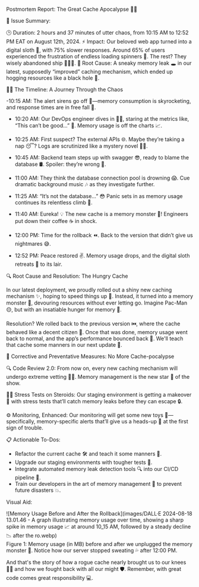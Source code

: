 Postmortem Report: The Great Cache Apocalypse 🧠💥

🚨 Issue Summary:

🕒 Duration: 2 hours and 37 minutes of utter chaos, from 10:15 AM to 12:52 PM EAT on August 12th, 2024.
⚡ Impact: Our beloved web app turned into a digital sloth 🦥, with 75% slower responses. Around 65% of users experienced the frustration of endless loading spinners 🔄. The rest? They wisely abandoned ship 🏃‍♂️💨.
🧩 Root Cause: A sneaky memory leak 🕳️ in our latest, supposedly “improved” caching mechanism, which ended up hogging resources like a black hole 🌌.


🕵️‍♂️ The Timeline: A Journey Through the Chaos

-10:15 AM: The alert sirens go off 🚨—memory consumption is skyrocketing, and response times are in free fall 🎢.
  
- 10:20 AM: Our DevOps engineer dives in 🧑‍💻, staring at the metrics like, “This can’t be good...” 😬. Memory usage is off the charts 📈.

- 10:25 AM: First suspect? The external APIs 🌐. Maybe they’re taking a nap 😴? Logs are scrutinized like a mystery novel 🕵️‍♂️.

- 10:45 AM: Backend team steps up with swagger 😎, ready to blame the database 🛢️. Spoiler: they’re wrong 🥲.

- 11:00 AM: They think the database connection pool is drowning 😱. Cue dramatic background music 🎶 as they investigate further.

- 11:25 AM:  “It’s not the database…” 😳 Panic sets in as memory usage continues its relentless climb 🚀.

- 11:40 AM:  Eureka! 💡 The new cache is a memory monster 👾! Engineers put down their coffee ☕ in shock.

- 12:00 PM: Time for the rollback ⏪. Back to the version that didn’t give us nightmares 😅.

- 12:52 PM: Peace restored ✌️. Memory usage drops, and the digital sloth retreats 🦥 to its lair.


🔍 Root Cause and Resolution: The Hungry Cache

In our latest deployment, we proudly rolled out a shiny new caching mechanism ✨, hoping to speed things up 🚀. Instead, it turned into a memory monster 👹, devouring resources without ever letting go. Imagine Pac-Man 🟡, but with an insatiable hunger for memory 💾.

Resolution? We rolled back to the previous version ⏮️, where the cache behaved like a decent citizen 👼. Once that was done, memory usage went back to normal, and the app’s performance bounced back 🏀. We'll teach that cache some manners in our next update 📅.

🔧 Corrective and Preventative Measures: No More Cache-pocalypse

🔍 Code Review 2.0: From now on, every new caching mechanism will undergo extreme vetting 🕵️‍♀️. Memory management is the new star 🌟 of the show.

🏋️‍♂️ Stress Tests on Steroids: Our staging environment is getting a makeover 💅 with stress tests that’ll catch memory leaks before they can escape 🔒.

⚙️ Monitoring, Enhanced: Our monitoring will get some new toys 🧸—specifically, memory-specific alerts that’ll give us a heads-up 🚨 at the first sign of trouble.

📋 Actionable To-Dos:
- Refactor the current cache 🛠️ and teach it some manners 🤖.
- Upgrade our staging environments with tougher tests 💪.
- Integrate automated memory leak detection tools 🔍 into our CI/CD pipeline 🚀.
- Train our developers in the art of memory management 🧠 to prevent future disasters 💥.



Visual Aid:

![Memory Usage Before and After the Rollback](images/DALL·E 2024-08-18 13.01.46 - A graph illustrating memory usage over time, showing a sharp spike in memory usage 📈 at around 10_15 AM, followed by a steady decline 📉 after the ro.webp)  
Figure 1: Memory usage (in MB) before and after we unplugged the memory monster 👾. Notice how our server stopped sweating 💦 after 12:00 PM.


And that's the story of how a rogue cache nearly brought us to our knees 🧎‍♂️ and how we fought back with all our might 🛡️. Remember, with great code comes great responsibility 💻.

